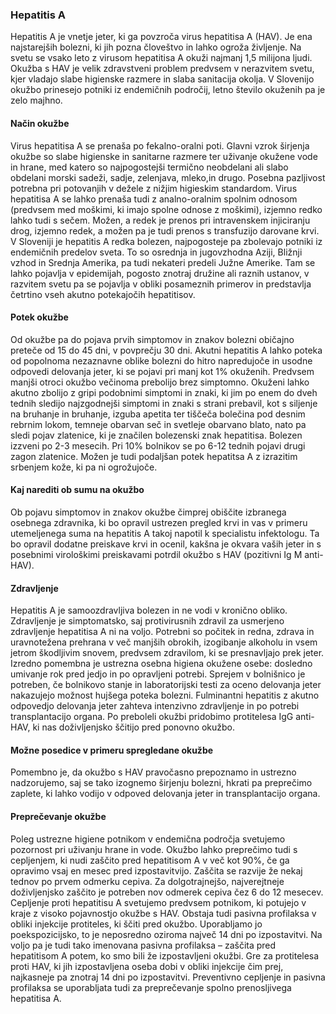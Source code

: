 ### Hepatitis A

Hepatitis A je vnetje jeter, ki ga povzroča virus hepatitisa A (HAV). Je ena najstarejših bolezni, ki jih pozna človeštvo in lahko ogroža življenje. Na svetu se vsako leto z virusom hepatitisa A okuži najmanj 1,5 milijona ljudi. Okužba s HAV je velik zdravstveni problem predvsem v nerazvitem svetu, kjer vladajo slabe higienske razmere in slaba sanitacija okolja. V Slovenijo okužbo prinesejo potniki iz endemičnih področij, letno število okuženih pa je zelo majhno.

#### Način okužbe
Virus hepatitisa A se prenaša po fekalno-oralni poti. Glavni vzrok širjenja okužbe so slabe higienske in sanitarne razmere ter uživanje okužene vode in hrane, med katero so najpogostejši termično neobdelani ali slabo obdelani morski sadeži, sadje, zelenjava, mleko,in drugo. Posebna pazljivost potrebna pri potovanjih v dežele z nižjim higieskim standardom. Virus hepatitisa A se lahko prenaša tudi z analno-oralnim spolnim odnosom (predvsem med moškimi, ki imajo spolne odnose z moškimi), izjemno redko lahko tudi s sečem. Možen, a redek je prenos pri intravenskem injiciranju drog, izjemno redek, a možen pa je tudi prenos s transfuzijo darovane krvi.
V Sloveniji je hepatitis A redka bolezen, najpogosteje pa zbolevajo potniki iz endemičnih predelov sveta. To so osrednja in jugovzhodna Aziji, Bližnji vzhod in Srednja Amerika, pa tudi nekateri predeli Južne Amerike. Tam se lahko pojavlja v epidemijah, pogosto znotraj družine ali raznih ustanov, v razvitem svetu pa se pojavlja v obliki posameznih primerov in predstavlja četrtino vseh akutno potekajočih hepatitisov. 

#### Potek okužbe
Od okužbe pa do pojava prvih simptomov in znakov bolezni običajno preteče od 15 do 45 dni, v povprečju 30 dni. Akutni hepatitis A lahko poteka od popolnoma nezaznavne oblike bolezni do hitro napredujoče in usodne odpovedi delovanja jeter, ki se pojavi pri manj kot 1% okuženih. Predvsem manjši otroci okužbo večinoma prebolijo brez simptomno. Okuženi lahko akutno zbolijo z gripi podobnimi simptomi in znaki, ki jim po enem do dveh tednih sledijo najzgodnejši simptomi in znaki s strani prebavil, kot s siljenje na bruhanje in bruhanje, izguba apetita ter tiščeča bolečina pod desnim rebrnim lokom, temneje obarvan seč in svetleje obarvano blato, nato pa sledi pojav zlatenice, ki je značilen bolezenski znak hepatitisa. Bolezen izzveni po 2-3 mesecih. Pri 10% bolnikov se po 6-12 tednih pojavi drugi zagon zlatenice. Možen je tudi podaljšan potek hepatitsa A z izrazitim srbenjem kože, ki pa ni ogrožujoče.

#### Kaj narediti ob sumu na okužbo
Ob pojavu simptomov in znakov okužbe čimprej obiščite izbranega osebnega zdravnika, ki bo opravil ustrezen pregled krvi in vas v primeru utemeljenega suma na hepatitis A takoj napotil k specialistu infektologu. Ta bo opravil dodatne preiskave krvi in ocenil, kakšna je okvara vaših jeter in s posebnimi virološkimi preiskavami potrdil okužbo s HAV (pozitivni Ig M anti-HAV).

#### Zdravljenje
Hepatitis A je samoozdravljiva bolezen in ne vodi v kronično obliko. Zdravljenje je simptomatsko, saj protivirusnih zdravil za usmerjeno zdravljenje hepatitisa A ni na voljo. Potrebni so počitek in redna, zdrava in uravnotežena prehrana v več manjših obrokih, izogibanje alkoholu in vsem jetrom škodljivim snovem, predvsem zdravilom, ki se presnavljajo prek jeter. Izredno pomembna je ustrezna osebna higiena okužene osebe: dosledno umivanje rok pred jedjo in po opravljeni potrebi. Sprejem v bolnišnico je potreben, če bolnikovo stanje in laboratorijski testi za oceno delovanja jeter nakazujejo možnost hujšega poteka bolezni. Fulminantni hepatitis z akutno odpovedjo delovanja jeter zahteva intenzivno zdravljenje in po potrebi transplantacijo organa. Po preboleli okužbi pridobimo protitelesa IgG anti-HAV, ki nas doživljenjsko ščitijo pred ponovno okužbo.

#### Možne posedice v primeru spregledane okužbe
Pomembno je, da okužbo s HAV pravočasno prepoznamo in ustrezno nadzorujemo, saj se tako izognemo širjenju bolezni, hkrati pa preprečimo zaplete, ki lahko vodijo v odpoved delovanja jeter in transplantacijo organa.

#### Preprečevanje okužbe
Poleg ustrezne higiene potnikom v endemična področja svetujemo pozornost pri uživanju hrane in vode. Okužbo lahko preprečimo tudi s cepljenjem, ki nudi zaščito pred hepatitisom A v več kot 90%, če ga opravimo vsaj en mesec pred izpostavitvijo. Zaščita se razvije že nekaj tednov po prvem odmerku cepiva. Za dolgotrajnejšo, najverejtneje doživljenjsko zaščito je potreben nov odmerek cepiva čez 6 do 12 mesecev. Cepljenje proti hepatitisu A svetujemo predvsem potnikom, ki potujejo v kraje z visoko pojavnostjo okužbe s HAV. Obstaja tudi pasivna profilaksa v obliki injekcije protiteles, ki ščiti pred okužbo. Uporabljamo jo poekspozicijsko, to je neposredno oziroma največ 14 dni po izpostavitvi. Na voljo pa je tudi tako imenovana pasivna profilaksa – zaščita pred hepatitisom A potem, ko smo bili že izpostavljeni okužbi. Gre za protitelesa proti HAV, ki jih izpostavljena oseba dobi v obliki injekcije  čim prej, najkasneje pa znotraj 14 dni po izpostavitvi. Preventivno cepljenje in pasivna profilaksa se uporabljata tudi za preprečevanje spolno prenosljivega hepatitisa A.

